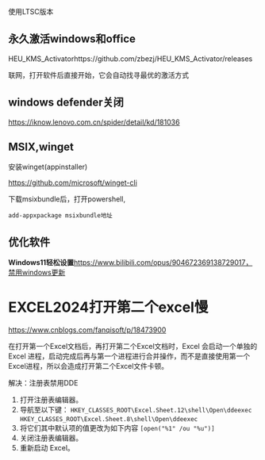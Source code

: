 使用LTSC版本

## 永久激活windows和office

HEU_KMS_Activatorhttps://github.com/zbezj/HEU_KMS_Activator/releases

联网，打开软件后直接开始，它会自动找寻最优的激活方式

## windows defender关闭

https://iknow.lenovo.com.cn/spider/detail/kd/181036

## MSIX,winget

安装winget(appinstaller)

https://github.com/microsoft/winget-cli

下载msixbundle后，打开powershell,

```
add-appxpackage msixbundle地址
```

## 优化软件

**Windows11轻松设置**https://www.bilibili.com/opus/904672369138729017，禁用windows更新

# EXCEL2024打开第二个excel慢

https://www.cnblogs.com/fanqisoft/p/18473900

在打开第一个Excel文档后，再打开第二个Excel文档时，Excel 会启动一个单独的 Excel 进程，启动完成后再与第一个进程进行合并操作，而不是直接使用第一个Excel进程，所以会造成打开第二个Excel文件卡顿。

解决：注册表禁用DDE

1. 打开注册表编辑器。
2. 导航至以下键：
   `HKEY_CLASSES_ROOT\Excel.Sheet.12\shell\Open\ddeexec`
   `HKEY_CLASSES_ROOT\Excel.Sheet.8\shell\Open\ddeexec`
3. 将它们其中默认项的值更改为如下内容
   `[open("%1" /ou "%u")]`
4. 关闭注册表编辑器。
5. 重新启动 Excel。
